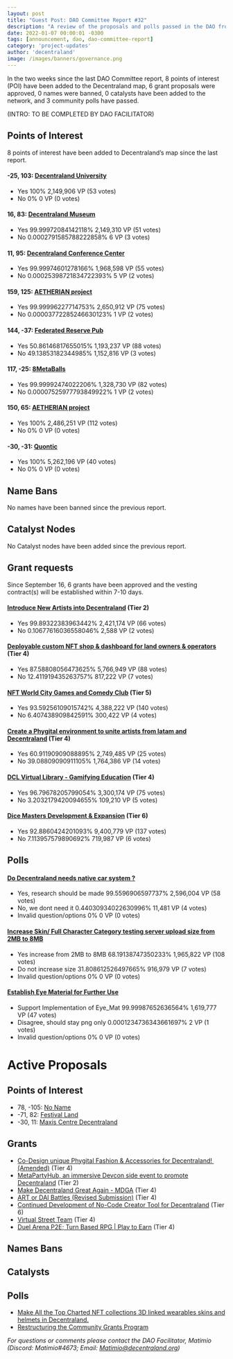 ```yaml
---
layout: post
title: "Guest Post: DAO Committee Report #32"
description: "A review of the proposals and polls passed in the DAO from September 16 through September 30".
date: 2022-01-07 00:00:01 -0300
tags: [announcement, dao, dao-committee-report]
category: 'project-updates'
author: 'decentraland'
image: /images/banners/governance.png
---
```


In the two weeks since the last DAO Committee report, 8 points of interest (POI) have been added to the Decentraland map, 6 grant proposals were approved, 0 names were banned, 0 catalysts have been added to the network, and 3 community polls have passed.

(INTRO: TO BE COMPLETED BY DAO FACILITATOR)

## Points of Interest
8 points of interest have been added to Decentraland’s map since the last report.


#### -25, 103: [Decentraland University](https://governance.decentraland.org/proposal/?id=28d87b70-3b4d-11ed-a2ad-25cde07289d9)

* Yes 100% 2,149,906 VP (53 votes)
* No 0% 0 VP (0 votes)


#### 16, 83: [Decentraland Museum](https://governance.decentraland.org/proposal/?id=d19f8880-3b4c-11ed-a2ad-25cde07289d9)

* Yes 99.99972084142118% 2,149,310 VP (51 votes)
* No 0.0002791585788222858% 6 VP (3 votes)


#### 11, 95: [Decentraland Conference Center](https://governance.decentraland.org/proposal/?id=19c7e4b0-3b4b-11ed-a2ad-25cde07289d9)

* Yes 99.99974601278166% 1,968,598 VP (55 votes)
* No 0.00025398721834722393% 5 VP (2 votes)


#### 159, 125: [AETHERIAN project](https://governance.decentraland.org/proposal/?id=7f3d5100-3a46-11ed-a2ad-25cde07289d9)

* Yes 99.99996227714753% 2,650,912 VP (75 votes)
* No 0.00003772285246630123% 1 VP (2 votes)


#### 144, -37: [Federated Reserve Pub](https://governance.decentraland.org/proposal/?id=f1df16a0-3936-11ed-a2f4-07fa9844a05e)

* Yes 50.86146817655015% 1,193,237 VP (88 votes)
* No 49.13853182344985% 1,152,816 VP (3 votes)


#### 117, -25: [8MetaBalls](https://governance.decentraland.org/proposal/?id=83b7d7d0-3831-11ed-b361-67b98a1da2c8)

* Yes 99.99992474022206% 1,328,730 VP (82 votes)
* No 0.00007525977793849922% 1 VP (2 votes)


#### 150, 65: [AETHERIAN project](https://governance.decentraland.org/proposal/?id=74150ea0-3099-11ed-b361-67b98a1da2c8)

* Yes 100% 2,486,251 VP (112 votes)
* No 0% 0 VP (0 votes)


#### -30, -31: [Quontic](https://governance.decentraland.org/proposal/?id=f74bbaa0-3047-11ed-b361-67b98a1da2c8)

* Yes 100% 5,262,196 VP (40 votes)
* No 0% 0 VP (0 votes)


## Name Bans

No names have been banned since the previous report.

## Catalyst Nodes
No Catalyst nodes have been added since the previous report.


## Grant requests
Since September 16, 6 grants have been approved and the vesting contract(s) will be established within 7-10 days.


#### [Introduce New Artists into Decentraland](https://governance.decentraland.org/proposal/?id=92cb8d40-36fe-11ed-b361-67b98a1da2c8) (Tier 2)

* Yes 99.89322383963442% 2,421,174 VP (66 votes)
* No 0.10677616036558046% 2,588 VP (2 votes)


#### [Deployable custom NFT shop &amp; dashboard for land owners &amp; operators](https://governance.decentraland.org/proposal/?id=67885a20-34a9-11ed-b361-67b98a1da2c8) (Tier 4)

* Yes 87.58808056473625% 5,766,949 VP (88 votes)
* No 12.411919435263757% 817,222 VP (7 votes)


#### [NFT World City Games and Comedy Club](https://governance.decentraland.org/proposal/?id=479bbd40-346a-11ed-b361-67b98a1da2c8) (Tier 5)

* Yes 93.59256109015742% 4,388,222 VP (140 votes)
* No 6.407438909842591% 300,422 VP (4 votes)


#### [Create a Phygital environment to unite artists from latam and Decentraland](https://governance.decentraland.org/proposal/?id=9a9c4f70-2e50-11ed-b361-67b98a1da2c8) (Tier 4)

* Yes 60.91190909088895% 2,749,485 VP (25 votes)
* No 39.08809090911105% 1,764,386 VP (14 votes)


#### [DCL Virtual Library - Gamifying Education](https://governance.decentraland.org/proposal/?id=c7b01920-2e0e-11ed-b361-67b98a1da2c8) (Tier 4)

* Yes 96.79678205799054% 3,300,174 VP (75 votes)
* No 3.2032179420094655% 109,210 VP (5 votes)


#### [Dice Masters Development &amp; Expansion](https://governance.decentraland.org/proposal/?id=f67f9bc0-2dfc-11ed-b361-67b98a1da2c8) (Tier 6)

* Yes 92.8860424201093% 9,400,779 VP (137 votes)
* No 7.113957579890692% 719,987 VP (6 votes)


## Polls

#### [Do Decentraland needs native car system ?](https://governance.decentraland.org/proposal/?id=c54320b0-3cc8-11ed-a2ad-25cde07289d9)

* Yes, research should be made 99.5596906597737% 2,596,004 VP (58 votes)
* No, we dont need it  0.44030934022630996% 11,481 VP (4 votes)
* Invalid question/options 0% 0 VP (0 votes)


#### [Increase Skin/ Full Character Category testing server upload size from 2MB to 8MB](https://governance.decentraland.org/proposal/?id=7e8c2640-37d1-11ed-b361-67b98a1da2c8)

* Yes increase from 2MB to 8MB 68.19138747350233% 1,965,822 VP (108 votes)
* Do not increase size 31.808612526497665% 916,979 VP (7 votes)
* Invalid question/options 0% 0 VP (0 votes)


#### [Establish Eye Material for Further Use](https://governance.decentraland.org/proposal/?id=18873bf0-32c7-11ed-b361-67b98a1da2c8)

* Support Implementation of Eye_Mat 99.99987652636564% 1,619,777 VP (47 votes)
* Disagree, should stay png only 0.0001234736343661697% 2 VP (1 votes)
* Invalid question/options 0% 0 VP (0 votes)



# Active Proposals

## Points of Interest

* 78, -105: [No Name](https://governance.decentraland.org/proposal/?id=e2fea0c0-426d-11ed-9eb2-21be7ab68113)
* -71, 82: [Festival Land](https://governance.decentraland.org/proposal/?id=d2fbceb0-4253-11ed-9eb2-21be7ab68113)
* -30, 11: [Maxis Centre Decentraland](https://governance.decentraland.org/proposal/?id=b7615330-407a-11ed-9eb2-21be7ab68113)

## Grants

* [Co-Design unique Phygital Fashion &amp; Accessories for Decentraland!  (Amended)](https://governance.decentraland.org/proposal/?id=43bb63a0-43b1-11ed-9eb2-21be7ab68113) (Tier 4)
* [MetaPartyHub, an immersive Devcon side event to promote Decentraland](https://governance.decentraland.org/proposal/?id=bcd48260-42b9-11ed-9eb2-21be7ab68113) (Tier 2)
* [Make Decentraland Great Again - MDGA](https://governance.decentraland.org/proposal/?id=5c24e2b0-4125-11ed-9eb2-21be7ab68113) (Tier 4)
* [ART or DAI Battles (Revised Submission)](https://governance.decentraland.org/proposal/?id=c00bf190-4046-11ed-9eb2-21be7ab68113) (Tier 4)
* [Continued Development of No-Code Creator Tool for Decentraland](https://governance.decentraland.org/proposal/?id=c9aa8040-3c09-11ed-a2ad-25cde07289d9) (Tier 6)
* [Virtual Street Team](https://governance.decentraland.org/proposal/?id=b328a6d0-3b7d-11ed-a2ad-25cde07289d9) (Tier 4)
* [Duel Arena P2E; Turn Based RPG | Play to Earn](https://governance.decentraland.org/proposal/?id=75401e40-3b67-11ed-a2ad-25cde07289d9) (Tier 4)

## Names Bans


## Catalysts


## Polls

* [Make All the Top Charted NFT collections 3D linked wearables skins and helmets in Decentraland.](https://governance.decentraland.org/proposal/?id=5a931460-4370-11ed-9eb2-21be7ab68113)
* [Restructuring the  Community Grants Program](https://governance.decentraland.org/proposal/?id=e2fbd710-426c-11ed-9eb2-21be7ab68113)

*For questions or comments please contact the DAO Facilitator, Matimio (Discord: Matimio#4673; Email: [Matimio@decentraland.org](mailto:Matimio@decentraland.org))*